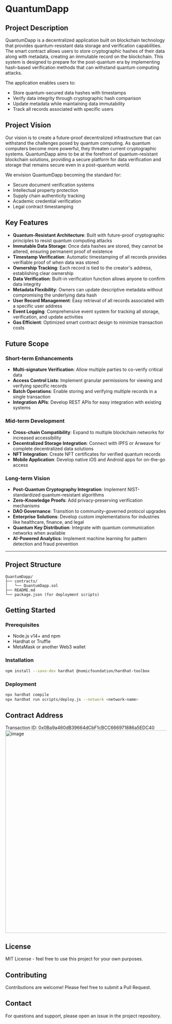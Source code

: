 # QuantumDapp

## Project Description

QuantumDapp is a decentralized application built on blockchain technology that provides quantum-resistant data storage and verification capabilities. The smart contract allows users to store cryptographic hashes of their data along with metadata, creating an immutable record on the blockchain. This system is designed to prepare for the post-quantum era by implementing hash-based verification methods that can withstand quantum computing attacks.

The application enables users to:
- Store quantum-secured data hashes with timestamps
- Verify data integrity through cryptographic hash comparison
- Update metadata while maintaining data immutability
- Track all records associated with specific users

## Project Vision

Our vision is to create a future-proof decentralized infrastructure that can withstand the challenges posed by quantum computing. As quantum computers become more powerful, they threaten current cryptographic systems. QuantumDapp aims to be at the forefront of quantum-resistant blockchain solutions, providing a secure platform for data verification and storage that remains secure even in a post-quantum world.

We envision QuantumDapp becoming the standard for:
- Secure document verification systems
- Intellectual property protection
- Supply chain authenticity tracking
- Academic credential verification
- Legal contract timestamping

## Key Features

- **Quantum-Resistant Architecture**: Built with future-proof cryptographic principles to resist quantum computing attacks
- **Immutable Data Storage**: Once data hashes are stored, they cannot be altered, ensuring permanent proof of existence
- **Timestamp Verification**: Automatic timestamping of all records provides verifiable proof of when data was stored
- **Ownership Tracking**: Each record is tied to the creator's address, establishing clear ownership
- **Data Verification**: Built-in verification function allows anyone to confirm data integrity
- **Metadata Flexibility**: Owners can update descriptive metadata without compromising the underlying data hash
- **User Record Management**: Easy retrieval of all records associated with a specific user address
- **Event Logging**: Comprehensive event system for tracking all storage, verification, and update activities
- **Gas Efficient**: Optimized smart contract design to minimize transaction costs

## Future Scope

### Short-term Enhancements
- **Multi-signature Verification**: Allow multiple parties to co-verify critical data
- **Access Control Lists**: Implement granular permissions for viewing and verifying specific records
- **Batch Operations**: Enable storing and verifying multiple records in a single transaction
- **Integration APIs**: Develop REST APIs for easy integration with existing systems

### Mid-term Development
- **Cross-chain Compatibility**: Expand to multiple blockchain networks for increased accessibility
- **Decentralized Storage Integration**: Connect with IPFS or Arweave for complete decentralized data solutions
- **NFT Integration**: Create NFT certificates for verified quantum records
- **Mobile Application**: Develop native iOS and Android apps for on-the-go access

### Long-term Vision
- **Post-Quantum Cryptography Integration**: Implement NIST-standardized quantum-resistant algorithms
- **Zero-Knowledge Proofs**: Add privacy-preserving verification mechanisms
- **DAO Governance**: Transition to community-governed protocol upgrades
- **Enterprise Solutions**: Develop custom implementations for industries like healthcare, finance, and legal
- **Quantum Key Distribution**: Integrate with quantum communication networks when available
- **AI-Powered Analytics**: Implement machine learning for pattern detection and fraud prevention

---

## Project Structure

```
QuantumDapp/
├── contracts/
│   └── QuantumDapp.sol
├── README.md
└── package.json (for deployment scripts)
```

## Getting Started

### Prerequisites
- Node.js v14+ and npm
- Hardhat or Truffle
- MetaMask or another Web3 wallet

### Installation

```bash
npm install --save-dev hardhat @nomicfoundation/hardhat-toolbox
```

### Deployment

```bash
npx hardhat compile
npx hardhat run scripts/deploy.js --network <network-name>
```

## Contract Address
Transaction ID: 0x0Ba9a460dB39664dCbF1cBCC666971886a5EDC40
<img width="1366" height="632" alt="image" src="https://github.com/user-attachments/assets/87d70354-614c-4776-88c8-34f65b31147e" />


## License

MIT License - feel free to use this project for your own purposes.

## Contributing

Contributions are welcome! Please feel free to submit a Pull Request.

## Contact

For questions and support, please open an issue in the project repository.
